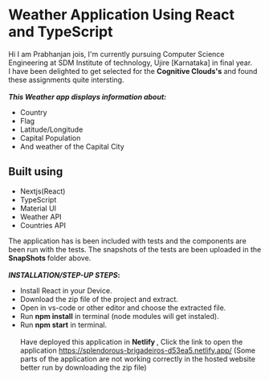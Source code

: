 # Weather Application Using React and TypeScript

Hi I am Prabhanjan jois, I'm currently pursuing Computer Science Engineering at SDM Institute of technology, Ujire [Karnataka] in final year.\
I have been delighted to get selected for the <b>Cognitive Clouds's</b> and found these assignments quite intersting.
\
\
<b>_This Weather app displays information about:_</b>
* Country
* Flag
* Latitude/Longitude 
* Capital Population
* And weather of the Capital City

## Built using

- Nextjs(React)
- TypeScript
- Material UI
- Weather API
- Countries API

The application has is been included with tests and the components are been run with the tests. The snapshots of the tests are been uploaded in the <b> SnapShots </b> folder above.
\
\
<b>_INSTALLATION/STEP-UP STEPS_:</b>
  * Install React in your Device.
  * Download the zip file of the project and extract.
  * Open in vs-code or other editor and choose the extracted file.
  * Run <b>npm install</b> in terminal (node modules will get instaled).
  * Run <b>npm start</b> in terminal.
  \
  \
Have deployed this application in <b> Netlify </b>, Click the link to open the application https://splendorous-brigadeiros-d53ea5.netlify.app/
(Some parts of the application are not working correctly in the hosted website better run by downloading the zip file)





